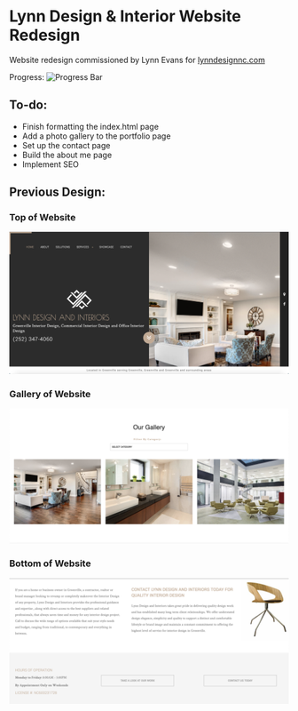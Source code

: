# Lynn Design & Interior Website Redesign

Website redesign commissioned by Lynn Evans for [lynndesignnc.com](www.lynndesignnc.com)

Progress: ![Progress Bar](https://progress-bar.dev/65)

## To-do:
- Finish formatting the index.html page
- Add a photo gallery to the portfolio page
- Set up the contact page
- Build the about me page
- Implement SEO

## Previous Design:

### Top of Website
![Top of Website](https://github.com/stonebaldwin/lynndesign/blob/main/assets/pictures/readme/LynnDesignTop.png)

### Gallery of Website
![Gallery of Website](https://github.com/stonebaldwin/lynndesign/blob/main/assets/pictures/readme/LynnDesignGallery.png)

### Bottom of Website
![Bottom of Website](https://github.com/stonebaldwin/lynndesign/blob/main/assets/pictures/readme/LynnDesignBottom.png)
